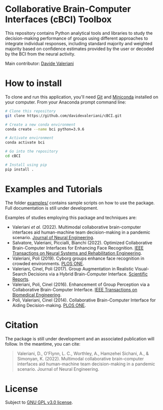 # Collaborative Brain-Computer Interfaces (cBCI) Toolbox
This repository contains Python analytical tools and libraries to study the decision-making performance of groups using different approaches to integrate individual responses, including standard majority and weighted majority based on confidence estimates provided by the user or decoded by the BCI from the neural activity.

Main contributor: [Davide Valeriani](https://www.davidevaleriani.it)

# How to install

To clone and run this application, you'll need [Git](https://git-scm.com) and [Miniconda](https://docs.conda.io/en/latest/miniconda.html) installed on your computer. From your Anaconda prompt command line:

```bash
# Clone this repository
git clone https://github.com/davidevaleriani/cBCI.git

# Create a new conda environment
conda create --name bci python=3.9.6

# Activate environment
conda activate bci

# Go into the repository
cd cBCI

# Install using pip
pip install .
```

# Examples and Tutorials

The folder [examples/](examples) contains sample scripts on how to use the package. Full documentation is still under development.

Examples of studies employing this package and techniques are:
- Valeriani *et al.* (2022). Multimodal collaborative brain-computer interfaces aid human-machine team decision-making in a pandemic scenario. [Journal of Neural Engineering](https://doi.org/10.1088/1741-2552/ac96a5). 
- Salvatore, Valeriani, Piccialli, Bianchi (2022). Optimized Collaborative Brain-Computer Interfaces for Enhancing Face Recognition. [IEEE Transactions on Neural Systems and Rehabilitation Engineering](https://doi.org/10.1109/TNSRE.2022.3173079).
- Valeriani, Poli (2019). Cyborg groups enhance face recognition in crowded environments. [PLOS ONE](https://doi.org/10.1371/journal.pone.0212935).
- Valeriani, Cinel, Poli (2017). Group Augmentation in Realistic Visual-Search Decisions via a Hybrid Brain-Computer Interface. [Scientific Reports](http://dx.doi.org/10.1038/s41598-017-08265-7).
- Valeriani, Poli, Cinel (2016). Enhancement of Group Perception via a Collaborative Brain-Computer Interface. [IEEE Transactions on Biomedical Engineering](http://dx.doi.org/10.1109/TBME.2016.2598875).
- Poli, Valeriani, Cinel (2014). Collaborative Brain-Computer Interface for Aiding Decision-making. [PLOS ONE](http://dx.doi.org/10.1371/journal.pone.0102693).

# Citation

The package is still under development and an associated publication will follow. In the meantime, you can cite:

> Valeriani, D., O'Flynn, L. C., Worthley, A., Hamzehei Sichani, A., & Simonyan, K. (2022). Multimodal collaborative brain-computer interfaces aid human-machine team decision-making in a pandemic scenario. Journal of Neural Engineering.

# License

Subject to [GNU GPL v3.0 license](LICENSE).